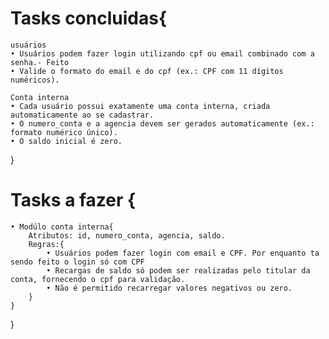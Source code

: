 # Tasks concluidas{

    usuários
    • Usuários podem fazer login utilizando cpf ou email combinado com a senha.- Feito
    • Valide o formato do email e do cpf (ex.: CPF com 11 dígitos numéricos).

    Conta interna
    • Cada usuário possui exatamente uma conta interna, criada automaticamente ao se cadastrar.
    • O numero_conta e a agencia devem ser gerados automaticamente (ex.: formato numérico único).
    • O saldo inicial é zero.

}

# Tasks a fazer {

    • Modúlo conta interna{
        Atributos: id, numero_conta, agencia, saldo.
        Regras:{
            • Usuários podem fazer login com email e CPF. Por enquanto ta sendo feito o login só com CPF
            • Recargas de saldo só podem ser realizadas pelo titular da conta, fornecendo o cpf para validação.
            • Não é permitido recarregar valores negativos ou zero.
        }
    }

}
